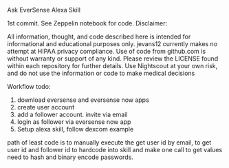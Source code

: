 Ask EverSense Alexa Skill

1st commit. See Zeppelin notebook for code. 
Disclaimer: 

All information, thought, and code described here is intended for informational and educational purposes only. jevans12 currently makes no attempt at HIPAA privacy compliance. Use of code from github.com is without warranty or support of any kind. Please review the LICENSE found within each repository for further details. Use Nightscout at your own risk, and do not use the information or code to make medical decisions

Workflow todo:
1. download eversense and eversense now apps
2. create user account
3. add a follower account. invite via email
4. login as follower via eversense now app
5. Setup alexa skill, follow dexcom example

path of least code is to manually execute the get user id by email,
 to get user id and follower id to hardcode into skill and make one call to get values
need to hash and binary encode passwords.

